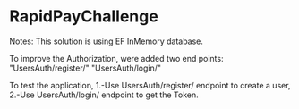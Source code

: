 # RapidPayChallenge
Notes:
This solution is using EF InMemory database.


To improve the Authorization, were added two end points:
"UsersAuth/register/"
"UsersAuth/login/"


To test the application, 
1.-Use UsersAuth/register/ endpoint to create a user, 
2.-Use UsersAuth/login/ endpoint to get the Token.
